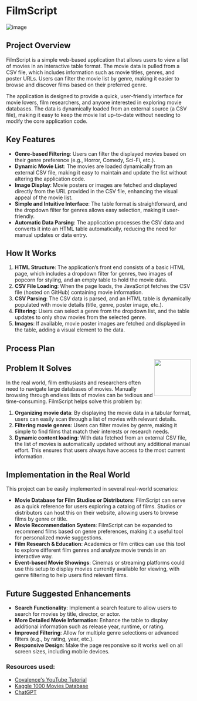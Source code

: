 # FilmScript

  ![image](https://github.com/user-attachments/assets/19997aa7-3b26-4246-a35f-300fca4e3f2e)

## Project Overview

FilmScript is a simple web-based application that allows users to view a list of movies in an interactive table format. The movie data is pulled from a CSV file, which includes information such as movie titles, genres, and poster URLs. Users can filter the movie list by genre, making it easier to browse and discover films based on their preferred genre.

The application is designed to provide a quick, user-friendly interface for movie lovers, film researchers, and anyone interested in exploring movie databases. The data is dynamically loaded from an external source (a CSV file), making it easy to keep the movie list up-to-date without needing to modify the core application code.

## Key Features

- **Genre-based Filtering**: Users can filter the displayed movies based on their genre preference (e.g., Horror, Comedy, Sci-Fi, etc.).
- **Dynamic Movie List**: The movies are loaded dynamically from an external CSV file, making it easy to maintain and update the list without altering the application code.
- **Image Display**: Movie posters or images are fetched and displayed directly from the URL provided in the CSV file, enhancing the visual appeal of the movie list.
- **Simple and Intuitive Interface**: The table format is straightforward, and the dropdown filter for genres allows easy selection, making it user-friendly.
- **Automatic Data Parsing**: The application processes the CSV data and converts it into an HTML table automatically, reducing the need for manual updates or data entry.

## How It Works

1. **HTML Structure**: The application’s front end consists of a basic HTML page, which includes a dropdown filter for genres, two images of popcorn for styling, and an empty table to hold the movie data.
2. **CSV File Loading**: When the page loads, the JavaScript fetches the CSV file (hosted on GitHub) containing movie information.
3. **CSV Parsing**: The CSV data is parsed, and an HTML table is dynamically populated with movie details (title, genre, poster image, etc.).
4. **Filtering**: Users can select a genre from the dropdown list, and the table updates to only show movies from the selected genre.
5. **Images**: If available, movie poster images are fetched and displayed in the table, adding a visual element to the data.

## Process Plan

<img align="right" width="100" height="100" src="https://picsum.photos/100/100](https://github.com/user-attachments/assets/cce0d176-17a1-4151-858b-0d689ef5a94e">

## Problem It Solves

In the real world, film enthusiasts and researchers often need to navigate large databases of movies. Manually browsing through endless lists of movies can be tedious and time-consuming. FilmScript helps solve this problem by:

1. **Organizing movie data**: By displaying the movie data in a tabular format, users can easily scan through a list of movies with relevant details.
2. **Filtering movie genres**: Users can filter movies by genre, making it simple to find films that match their interests or research needs.
3. **Dynamic content loading**: With data fetched from an external CSV file, the list of movies is automatically updated without any additional manual effort. This ensures that users always have access to the most current information.


## Implementation in the Real World

This project can be easily implemented in several real-world scenarios:

- **Movie Database for Film Studios or Distributors**: FilmScript can serve as a quick reference for users exploring a catalog of films. Studios or distributors can host this on their website, allowing users to browse films by genre or title.
- **Movie Recommendation System**: FilmScript can be expanded to recommend films based on genre preferences, making it a useful tool for personalized movie suggestions.
- **Film Research & Education**: Academics or film critics can use this tool to explore different film genres and analyze movie trends in an interactive way.
- **Event-based Movie Showings**: Cinemas or streaming platforms could use this setup to display movies currently available for viewing, with genre filtering to help users find relevant films.

## Future Suggested Enhancements

- **Search Functionality**: Implement a search feature to allow users to search for movies by title, director, or actor.
- **More Detailed Movie Information**: Enhance the table to display additional information such as release year, runtime, or rating.
- **Improved Filtering**: Allow for multiple genre selections or advanced filters (e.g., by rating, year, etc.).
- **Responsive Design**: Make the page responsive so it works well on all screen sizes, including mobile devices.

### Resources used:
- [Covalence's YouTube Tutorial](https://youtu.be/oencyPPBTUQ)
- [Kaggle 1000 Movies Database](https://www.kaggle.com/datasets/harshitshankhdhar/imdb-dataset-of-top-1000-movies-and-tv-shows)
- [ChatGPT](https://chatgpt.com/)
